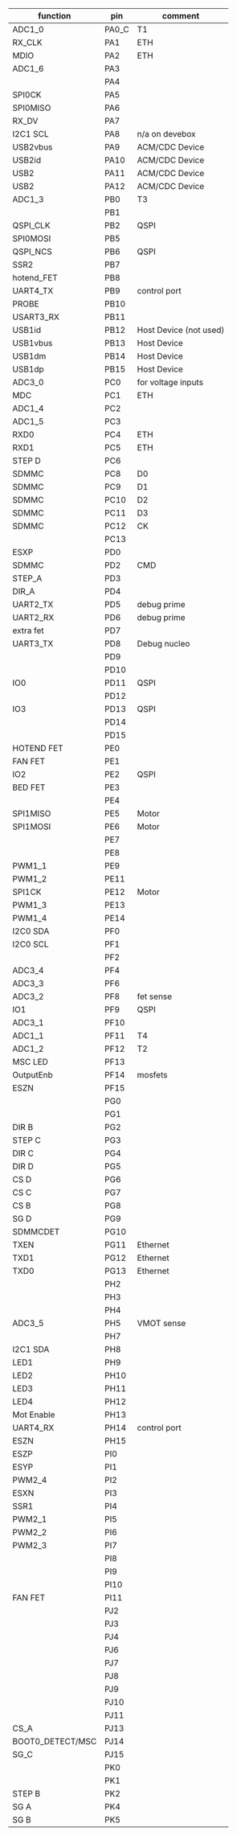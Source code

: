 | function         | pin   | comment                |
| --               | --    | --                     |
| ADC1_0           | PA0_C | T1                     |
| RX_CLK           | PA1   | ETH                    |
| MDIO             | PA2   | ETH                    |
| ADC1_6           | PA3   |                        |
|                  | PA4   |                        |
| SPI0CK           | PA5   |                        |
| SPI0MISO         | PA6   |                        |
| RX_DV            | PA7   |                        |
| I2C1 SCL         | PA8   | n/a on devebox         |
| USB2vbus         | PA9   | ACM/CDC Device         |
| USB2id           | PA10  | ACM/CDC Device         |
| USB2             | PA11  | ACM/CDC Device         |
| USB2             | PA12  | ACM/CDC Device         |
| ADC1_3           | PB0   | T3                     |
|                  | PB1   |                        |
| QSPI_CLK         | PB2   | QSPI                   |
| SPI0MOSI         | PB5   |                        |
| QSPI_NCS         | PB6   | QSPI                   |
| SSR2             | PB7   |                        |
| hotend_FET       | PB8   |                        |
| UART4_TX         | PB9   | control port           |
| PROBE            | PB10  |                        |
| USART3_RX        | PB11  |                        |
| USB1id           | PB12  | Host Device (not used) |
| USB1vbus         | PB13  | Host Device            |
| USB1dm           | PB14  | Host Device            |
| USB1dp           | PB15  | Host Device            |
| ADC3_0           | PC0   | for voltage inputs     |
| MDC              | PC1   | ETH                    |
| ADC1_4           | PC2   |                        |
| ADC1_5           | PC3   |                        |
| RXD0             | PC4   | ETH                    |
| RXD1             | PC5   | ETH                    |
| STEP D           | PC6   |                        |
| SDMMC            | PC8   | D0                     |
| SDMMC            | PC9   | D1                     |
| SDMMC            | PC10  | D2                     |
| SDMMC            | PC11  | D3                     |
| SDMMC            | PC12  | CK                     |
|                  | PC13  |                        |
| ESXP             | PD0   |                        |
| SDMMC            | PD2   | CMD                    |
| STEP_A           | PD3   |                        |
| DIR_A            | PD4   |                        |
| UART2_TX         | PD5   | debug prime            |
| UART2_RX         | PD6   | debug prime            |
| extra fet        | PD7   |                        |
| UART3_TX         | PD8   | Debug nucleo           |
|                  | PD9   |                        |
|                  | PD10  |                        |
| IO0              | PD11  | QSPI                   |
|                  | PD12  |                        |
| IO3              | PD13  | QSPI                   |
|                  | PD14  |                        |
|                  | PD15  |                        |
| HOTEND FET       | PE0   |                        |
| FAN FET          | PE1   |                        |
| IO2              | PE2   | QSPI                   |
| BED FET          | PE3   |                        |
|                  | PE4   |                        |
| SPI1MISO         | PE5   | Motor                  |
| SPI1MOSI         | PE6   | Motor                  |
|                  | PE7   |                        |
|                  | PE8   |                        |
| PWM1_1           | PE9   |                        |
| PWM1_2           | PE11  |                        |
| SPI1CK           | PE12  | Motor                  |
| PWM1_3           | PE13  |                        |
| PWM1_4           | PE14  |                        |
| I2C0 SDA         | PF0   |                        |
| I2C0 SCL         | PF1   |                        |
|                  | PF2   |                        |
| ADC3_4           | PF4   |                        |
| ADC3_3           | PF6   |                        |
| ADC3_2           | PF8   | fet sense              |
| IO1              | PF9   | QSPI                   |
| ADC3_1           | PF10  |                        |
| ADC1_1           | PF11  | T4                     |
| ADC1_2           | PF12  | T2                     |
| MSC LED          | PF13  |                        |
| OutputEnb        | PF14  | mosfets                |
| ESZN             | PF15  |                        |
|                  | PG0   |                        |
|                  | PG1   |                        |
| DIR B            | PG2   |                        |
| STEP C           | PG3   |                        |
| DIR C            | PG4   |                        |
| DIR D            | PG5   |                        |
| CS D             | PG6   |                        |
| CS C             | PG7   |                        |
| CS B             | PG8   |                        |
| SG D             | PG9   |                        |
| SDMMCDET         | PG10  |                        |
| TXEN             | PG11  | Ethernet               |
| TXD1             | PG12  | Ethernet               |
| TXD0             | PG13  | Ethernet               |
|                  | PH2   |                        |
|                  | PH3   |                        |
|                  | PH4   |                        |
| ADC3_5           | PH5   | VMOT sense             |
|                  | PH7   |                        |
| I2C1 SDA         | PH8   |                        |
| LED1             | PH9   |                        |
| LED2             | PH10  |                        |
| LED3             | PH11  |                        |
| LED4             | PH12  |                        |
| Mot Enable       | PH13  |                        |
| UART4_RX         | PH14  | control port           |
| ESZN             | PH15  |                        |
| ESZP             | PI0   |                        |
| ESYP             | PI1   |                        |
| PWM2_4           | PI2   |                        |
| ESXN             | PI3   |                        |
| SSR1             | PI4   |                        |
| PWM2_1           | PI5   |                        |
| PWM2_2           | PI6   |                        |
| PWM2_3           | PI7   |                        |
|                  | PI8   |                        |
|                  | PI9   |                        |
|                  | PI10  |                        |
| FAN FET          | PI11  |                        |
|                  | PJ2   |                        |
|                  | PJ3   |                        |
|                  | PJ4   |                        |
|                  | PJ6   |                        |
|                  | PJ7   |                        |
|                  | PJ8   |                        |
|                  | PJ9   |                        |
|                  | PJ10  |                        |
|                  | PJ11  |                        |
| CS_A             | PJ13  |                        |
| BOOT0_DETECT/MSC | PJ14  |                        |
| SG_C             | PJ15  |                        |
|                  | PK0   |                        |
|                  | PK1   |                        |
| STEP B           | PK2   |                        |
| SG A             | PK4   |                        |
| SG B             | PK5   |                        |

